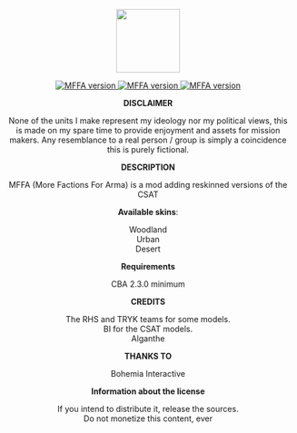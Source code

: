 <p align="center">
    <img src="https://github.com/alganthe/MFFA/blob/master/assets/MFFA_logo.png"
         height="112">
</p>         
<p align="center">
    <a href="https://github.com/alganthe/MFFA/releases">
        <img src="https://img.shields.io/badge/version-1.2.134627-orange.svg"
             alt="MFFA version">
    </a>
    <a href="https://github.com/alganthe/MFFA/releases/download/1.2.134627/MFFA_1.2.134627.zip">
        <img src="https://img.shields.io/badge/Download-Click%20me%20!!!-green.svg"
             alt="MFFA version">
    </a>
    <a href="http://www.bistudio.com/community/licenses/arma-public-license-share-alike">
        <img src="https://img.shields.io/badge/license-APL--SA-lightgrey.svg"
             alt="MFFA version">
    </a>
</p>

<p align="center">
<b>DISCLAIMER</b>
 </p>
 <p align="center">
None of the units I make represent my ideology nor my political views, this is made on my spare time to provide enjoyment and assets for mission makers.
Any resemblance to a real person / group is simply a coincidence this is purely fictional.
</p>
<p align="center">
<b>DESCRIPTION</b>
</p>

<p align="center">
MFFA (More Factions For Arma) is a mod adding reskinned versions of the CSAT</br>
</p>

<p align="center">
<b>Available skins</b>:
</p>

<p align="center">
 Woodland </br>
 Urban </br>
 Desert </br>
</p>

<p align="center">
<b> Requirements </b>
</p>

<p align="center">
CBA 2.3.0 minimum
</p>

<p align="center">
<b>CREDITS</b>
</p><p align="center">
The RHS and TRYK teams for some models.</br>
BI for the CSAT models.</br>
Alganthe</br></p>


<p align="center">
<b>THANKS TO</b>
</p><p align="center">
 Bohemia Interactive
</p>

<p align="center">
<b>Information about the license</b>
</p>
<p align="center">
If you intend to distribute it, release the sources.</br>
Do not monetize this content, ever</br>
</p>
